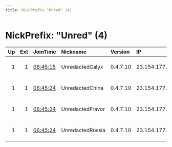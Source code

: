 ```yaml
---
title: NickPrefix "Unred" (4)
---
```


# NickPrefix: "Unred" (4)

|   Up |   Ext | JoinTime                                                                                              | Nickname         | Version   | IP            | AS         | CC   |   ORp |   Dirp | OS    | Contact                             |   eFamMembers |
|-----:|------:|:------------------------------------------------------------------------------------------------------|:-----------------|:----------|:--------------|:-----------|:-----|------:|-------:|:------|:------------------------------------|--------------:|
|    1 |     1 | [06:45:15](https://nusenu.github.io/OrNetStats/w/relay/9CD04DC7E27C29AE010B70ABBB78682CFA2ECD1C.html) | UnredactedCalyx  | 0.4.7.10  | 23.154.177.17 | ULAYER-ASN | us   |   443 |      0 | Linux | email:admin @ unredacted.org url:un |            16 |
|    1 |     1 | [06:45:24](https://nusenu.github.io/OrNetStats/w/relay/5C4E95506C80427E906E4CD3FC67AFDCD9EC104B.html) | UnredactedChina  | 0.4.7.10  | 23.154.177.15 | ULAYER-ASN | us   |   443 |      0 | Linux | email:admin @ unredacted.org url:un |            16 |
|    1 |     1 | [06:45:24](https://nusenu.github.io/OrNetStats/w/relay/6380607BA681F993DBCA23708D9D85F97C7A6E63.html) | UnredactedFravor | 0.4.7.10  | 23.154.177.14 | ULAYER-ASN | us   |   443 |      0 | Linux | email:admin @ unredacted.org url:un |            16 |
|    1 |     1 | [06:45:24](https://nusenu.github.io/OrNetStats/w/relay/24676C50EAE80778ECB5B2A76BE0E82A7F04084B.html) | UnredactedRussia | 0.4.7.10  | 23.154.177.16 | ULAYER-ASN | us   |   443 |      0 | Linux | email:admin @ unredacted.org url:un |            16 |
